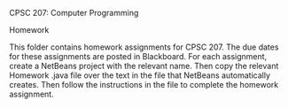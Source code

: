 CPSC 207: Computer Programming

Homework

This folder contains homework assignments for CPSC 207. The due dates for these
assignments are posted in Blackboard. For each assignment, create a NetBeans
project with the relevant name. Then copy the relevant Homework .java file over 
the text in the file that NetBeans automatically creates. Then follow the
instructions in the file to complete the homework assignment.